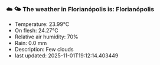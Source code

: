 ### ☁️ 🌤️  The weather in Florianópolis is: Florianópolis

- Temperature: 23.99°C
- On flesh: 24.27°C
- Relative air humidity: 70%
- Rain: 0.0 mm
- Description: Few clouds
- last updated: 2025-11-01T19:12:14.403449
